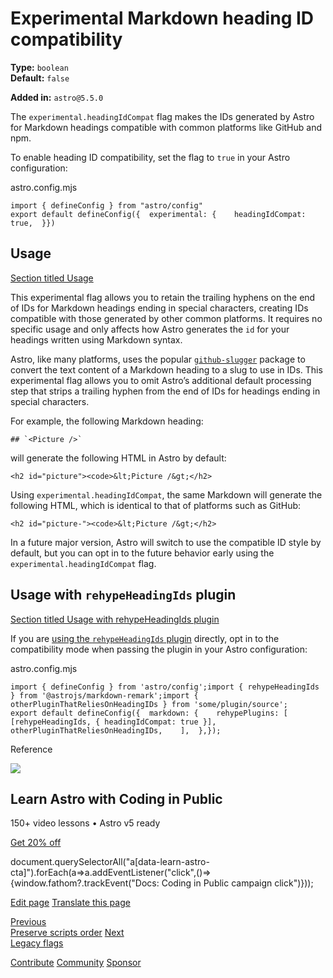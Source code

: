 Experimental Markdown heading ID compatibility
==============================================

**Type:** `boolean`  
**Default:** `false`  

**Added in:** `astro@5.5.0`

The `experimental.headingIdCompat` flag makes the IDs generated by Astro for Markdown headings compatible with common platforms like GitHub and npm.

To enable heading ID compatibility, set the flag to `true` in your Astro configuration:

astro.config.mjs

    import { defineConfig } from "astro/config"
    export default defineConfig({  experimental: {    headingIdCompat: true,  }})

Usage
-----

[Section titled Usage](#usage)

This experimental flag allows you to retain the trailing hyphens on the end of IDs for Markdown headings ending in special characters, creating IDs compatible with those generated by other common platforms. It requires no specific usage and only affects how Astro generates the `id` for your headings written using Markdown syntax.

Astro, like many platforms, uses the popular [`github-slugger`](https://github.com/Flet/github-slugger) package to convert the text content of a Markdown heading to a slug to use in IDs. This experimental flag allows you to omit Astro’s additional default processing step that strips a trailing hyphen from the end of IDs for headings ending in special characters.

For example, the following Markdown heading:

    ## `<Picture />`

will generate the following HTML in Astro by default:

    <h2 id="picture"><code>&lt;Picture /&gt;</h2>

Using `experimental.headingIdCompat`, the same Markdown will generate the following HTML, which is identical to that of platforms such as GitHub:

    <h2 id="picture-"><code>&lt;Picture /&gt;</h2>

In a future major version, Astro will switch to use the compatible ID style by default, but you can opt in to the future behavior early using the `experimental.headingIdCompat` flag.

Usage with `rehypeHeadingIds` plugin
------------------------------------

[Section titled Usage with rehypeHeadingIds plugin](#usage-with-rehypeheadingids-plugin)

If you are [using the `rehypeHeadingIds` plugin](/en/guides/markdown-content/#heading-ids-and-plugins) directly, opt in to the compatibility mode when passing the plugin in your Astro configuration:

astro.config.mjs

    import { defineConfig } from 'astro/config';import { rehypeHeadingIds } from '@astrojs/markdown-remark';import { otherPluginThatReliesOnHeadingIDs } from 'some/plugin/source';
    export default defineConfig({  markdown: {    rehypePlugins: [      [rehypeHeadingIds, { headingIdCompat: true }],      otherPluginThatReliesOnHeadingIDs,    ],  },});

Reference

![](/_astro/CodingInPublic.DpaYu7Qd_5sx41.webp)

Learn Astro with **Coding in Public**
-------------------------------------

150+ video lessons • Astro v5 ready

[Get 20% off](https://learnastro.dev?code=ASTRO_PROMO)

document.querySelectorAll("a\[data-learn-astro-cta\]").forEach(a=>a.addEventListener("click",()=>{window.fathom?.trackEvent("Docs: Coding in Public campaign click")}));

[Edit page](https://github.com/withastro/docs/edit/main/src/content/docs/en/reference/experimental-flags/heading-id-compat.mdx) [Translate this page](https://contribute.docs.astro.build/guides/i18n/)

[Previous  
Preserve scripts order](/en/reference/experimental-flags/preserve-scripts-order/) [Next  
Legacy flags](/en/reference/legacy-flags/)

[Contribute](/en/contribute/) [Community](https://astro.build/chat) [Sponsor](https://opencollective.com/astrodotbuild)